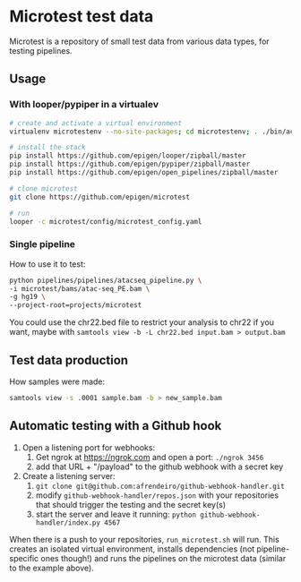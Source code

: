 # Microtest test data

Microtest is a repository of small test data from various data types, for testing pipelines.

## Usage

### With looper/pypiper in a virtualev


```bash
# create and activate a virtual environment
virtualenv microtestenv --no-site-packages; cd microtestenv; . ./bin/activate

# install the stack
pip install https://github.com/epigen/looper/zipball/master
pip install https://github.com/epigen/pypiper/zipball/master
pip install https://github.com/epigen/open_pipelines/zipball/master

# clone microtest
git clone https://github.com/epigen/microtest

# run
looper -c microtest/config/microtest_config.yaml
```


### Single pipeline

How to use it to test:

```bash
python pipelines/pipelines/atacseq_pipeline.py \
-i microtest/bams/atac-seq_PE.bam \
-g hg19 \
--project-root=projects/microtest
```

You could use the chr22.bed file to restrict your analysis to chr22 if you want, maybe with `samtools view -b -L chr22.bed input.bam > output.bam`

## Test data production

How samples were made:

```bash
samtools view -s .0001 sample.bam -b > new_sample.bam
```

## Automatic testing with a Github hook

1. Open a listening port for webhooks:
    1. Get ngrok at https://ngrok.com and open a port: `./ngrok 3456`
    2. add that URL + "/payload" to the github webhook with a secret key
2. Create a listening server:
    1. `git clone git@github.com:afrendeiro/github-webhook-handler.git`
    2. modify `github-webhook-handler/repos.json` with your repositories that should trigger the testing and the secret key(s)
    3. start the server and leave it running: `python github-webhook-handler/index.py 4567`

When there is a push to your repositories, `run_microtest.sh` will run.
This creates an isolated virtual environment, installs dependencies (not pipeline-specific ones though!)
and runs the pipelines on the microtest data (similar to the example above).
